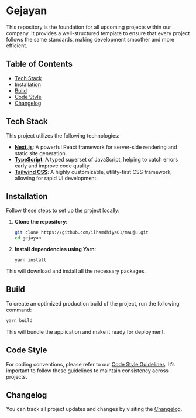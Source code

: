 # Gejayan

This repository is the foundation for all upcoming projects within our company. It provides a well-structured template to ensure that every project follows the same standards, making development smoother and more efficient.

## Table of Contents

- [Tech Stack](#tech-stack)
- [Installation](#installation)
- [Build](#build)
- [Code Style](#code-style)
- [Changelog](#changelog)

## Tech Stack

This project utilizes the following technologies:

- **[Next.js](https://nextjs.org/)**: A powerful React framework for server-side rendering and static site generation.
- **[TypeScript](https://www.typescriptlang.org/)**: A typed superset of JavaScript, helping to catch errors early and improve code quality.
- **[Tailwind CSS](https://tailwindcss.com/)**: A highly customizable, utility-first CSS framework, allowing for rapid UI development.

## Installation

Follow these steps to set up the project locally:

1. **Clone the repository**:

   ```bash
   git clone https://github.com/ilhamdhiya01/mauju.git
   cd gejayan
   ```

2. **Install dependencies using Yarn**:
   ```bash
   yarn install
   ```

This will download and install all the necessary packages.

## Build

To create an optimized production build of the project, run the following command:

```bash
yarn build
```

This will bundle the application and make it ready for deployment.

## Code Style

For coding conventions, please refer to our [Code Style Guidelines](./CODE_STYLE.md). It’s important to follow these guidelines to maintain consistency across projects.

## Changelog

You can track all project updates and changes by visiting the [Changelog](./CHANGELOG.md).
